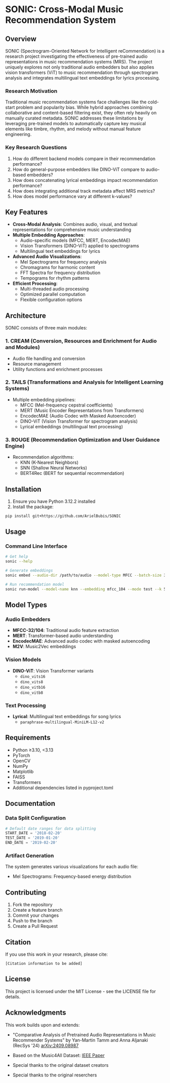 # SONIC: Cross-Modal Music Recommendation System

## Overview

SONIC (Spectrogram-Oriented Network for Intelligent reCommendation) is a research project investigating the effectiveness of pre-trained audio representations in music recommendation systems (MRS). The project uniquely explores not only traditional audio embedders but also applies vision transformers (ViT) to music recommendation through spectrogram analysis and integrates multilingual text embeddings for lyrics processing.

### Research Motivation
Traditional music recommendation systems face challenges like the cold-start problem and popularity bias. While hybrid approaches combining collaborative and content-based filtering exist, they often rely heavily on manually curated metadata. SONIC addresses these limitations by leveraging pre-trained models to automatically capture key musical elements like timbre, rhythm, and melody without manual feature engineering.

### Key Research Questions
1. How do different backend models compare in their recommendation performance?
2. How do general-purpose embedders like DINO-ViT compare to audio-based embedders?
3. How does concatenating lyrical embeddings impact recommendation performance?
4. How does integrating additional track metadata affect MRS metrics?
5. How does model performance vary at different k-values?

## Key Features

- **Cross-Modal Analysis**: Combines audio, visual, and textual representations for comprehensive music understanding
- **Multiple Embedding Approaches**:
  - Audio-specific models (MFCC, MERT, EncodecMAE)
  - Vision Transformers (DINO-ViT) applied to spectrograms
  - Multilingual text embeddings for lyrics
- **Advanced Audio Visualizations**:
  - Mel Spectrograms for frequency analysis
  - Chromagrams for harmonic content
  - FFT Spectra for frequency distribution
  - Tempograms for rhythm patterns
- **Efficient Processing**:
  - Multi-threaded audio processing
  - Optimized parallel computation
  - Flexible configuration options

## Architecture

SONIC consists of three main modules:

### 1. CREAM (Conversion, Resources and Enrichment for Audio and Modules)
- Audio file handling and conversion
- Resource management
- Utility functions and enrichment processes

### 2. TAILS (Transformations and Analysis for Intelligent Learning Systems)
- Multiple embedding pipelines:
  - MFCC (Mel-frequency cepstral coefficients)
  - MERT (Music Encoder Representations from Transformers)
  - EncodecMAE (Audio Codec with Masked Autoencoder)
  - DINO-ViT (Vision Transformer for spectrogram analysis)
  - Lyrical embeddings (multilingual text processing)

### 3. ROUGE (Recommendation Optimization and User Guidance Engine)
- Recommendation algorithms:
  - KNN (K-Nearest Neighbors)
  - SNN (Shallow Neural Networks)
  - BERT4Rec (BERT for sequential recommendation)

## Installation

1. Ensure you have Python 3.12.2 installed
2. Install the package:
```bash
pip install git+https://github.com/ArielBubis/SONIC
```

## Usage

### Command Line Interface
```bash
# Get help
sonic --help

# Generate embeddings
sonic embed --audio-dir /path/to/audio --model-type MFCC --batch-size 32

# Run recommendation model
sonic run-model --model-name knn --embedding mfcc_104 --mode test --k 50
```

## Model Types

### Audio Embedders
- **MFCC-32/104**: Traditional audio feature extraction
- **MERT**: Transformer-based audio understanding
- **EncodecMAE**: Advanced audio codec with masked autoencoding
- **M2V**: Music2Vec embeddings

### Vision Models
- **DINO-ViT**: Vision Transformer variants
  - `dino_vits16`
  - `dino_vits8`
  - `dino_vitb16`
  - `dino_vitb8`

### Text Processing
- **Lyrical**: Multilingual text embeddings for song lyrics
  - `paraphrase-multilingual-MiniLM-L12-v2`

## Requirements
- Python ≥3.10, <3.13
- PyTorch
- OpenCV
- NumPy
- Matplotlib
- FAISS
- Transformers
- Additional dependencies listed in pyproject.toml

## Documentation

### Data Split Configuration
```python
# Default date ranges for data splitting
START_DATE = '2018-02-20'
TEST_DATE = '2019-01-20'
END_DATE = '2019-02-20'
```

### Artifact Generation
The system generates various visualizations for each audio file:
- Mel Spectrograms: Frequency-based energy distribution
<!-- - Chromagrams: Harmonic and tonal content analysis
- FFT Spectra: Detailed frequency analysis
- Tempograms: Rhythm and tempo visualization -->

## Contributing

1. Fork the repository
2. Create a feature branch
3. Commit your changes
4. Push to the branch
5. Create a Pull Request

## Citation

If you use this work in your research, please cite:
```
[Citation information to be added]
```

## License

This project is licensed under the MIT License - see the LICENSE file for details.

## Acknowledgments
This work builds upon and extends:

- "Comparative Analysis of Pretrained Audio Representations in Music Recommender Systems" by Yan-Martin Tamm and Anna Aljanaki (RecSys '24) [arXiv:2409.08987](https://arxiv.org/abs/2409.08987)

- Based on the Music4All Dataset: [IEEE Paper](https://ieeexplore.ieee.org/document/9145170)
- Special thanks to the original dataset creators
- Special thanks to the original reserchers 
